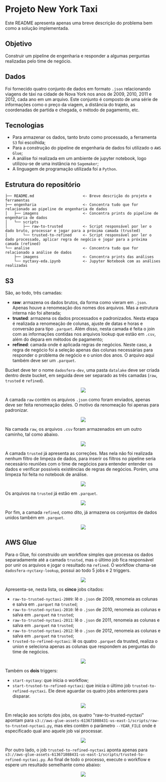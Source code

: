 # Projeto New York Taxi

Este README apresenta apenas uma breve descrição do problema bem como a solução implementada.

## Objetivo
Construir um pipeline de engenharia e responder a algumas perguntas realizadas pelo time de negócio.

## Dados
Foi fornecido quatro conjunto de dados em formato `.json` relacionando viagens de táxi na cidade de Nova York nos anos de 2009, 2010, 2011 e 2012, cada ano em um arquivo. Este conjunto é composto de uma série de informações como o preço da viagem, a distância do trajeto, as coordenadas de partida e chegada, o método de pagamento, etc.

## Tecnologias
- Para armazenar os dados, tanto bruto como processado, a ferramenta `S3` foi escolhida;
- Para a construção do pipeline de engenharia de dados foi utilizado o `AWS Glue`;
- A análise foi realizada em um ambiente de jupyter notebook, logo utilizou-se de uma instância no `Sagemaker`;
- A linguagem de programação utilizada foi a `Python`.

## Estrutura do repositório

    ├── README.md                      <- Breve descrição do projeto e ferramentas
    ├── engenharia                     <- Concentra tudo que for relacionado ao pipeline de engenharia de dados
    │   ├── imagens                    <- Concentra prints do pipeline de engenharia de dados
    │   └── scripts                    
    │       ├── raw-to-trusted         <- Script responsável por ler o dado bruto, processar e jogar para a próxima camada (trusted)
    │       └── trusted-to-refined     <- Script responsável por ler o dado processado, aplicar regra de negócio e jogar para a próxima camada (refined)
    └── analise                        <- Concentra tudo que for relacionado a análise de dados
        ├── imagens                    <- Concentra prints das análises
        └── nyctaxy-eda.ipynb          <- Jupyter Notebook com as análises realizadas          
    
## S3
São, ao todo, três camadas:
- **raw**: armazena os dados brutos, da forma como vieram em `.json`. Apenas houve a renomeação dos nomes dos arquivos. Mas a estrutura interna não foi alterada;
- **trusted**: armazena os dados processados e padronizados. Nesta etapa é realizada a renomeação de colunas, ajuste de datas e horas e conversão para tipo `.parquet`. Além disso, nesta camada é feita o join com as informações contidas nos arquivos lookup que estão em `.csv`, além do depara em métodos de pagamento; 
- **refined**: camada onde é aplicada regras de negócios. Neste caso, a regra de negócio foi a seleção apenas das colunas necessárias para responder o problema de negócio e o union dos anos. O arquivo aqui também deve ser um `.parquet`.

Bucket deve ter o nome `dadosfera-dev`, uma pasta `datalake` deve ser criada dentro deste bucket, em seguida deve ser separado as três camadas (`raw`, `trusted` e `refined`).


<p align="center">
  <img src="engenharia/imagens/datalake.jpg">
</p>

A camada `raw` contém os arquivos `.json` como foram enviados, apenas deve ser feita renomeação deles. O motivo da renomeação foi apenas para padronizar.

<p align="center">
  <img src="engenharia/imagens/camada-raw.jpg">
</p>

Na camada `raw`, os arquivos `.csv` foram armazenados em um outro caminho, tal como abaixo.

<p align="center">
  <img src="engenharia/imagens/camada-raw-lookup.jpg">
</p>

A camada `trusted` já apresenta as correções. Mas nela não foi realizada nenhum filtro de limpeza de dados, para inserir os filtros no pipeline seria necessário reuniões com o time de negócios para entender entender os dados e verificar possíveis existências de regras de negócios. Porém, uma limpeza foi feita no notebook de análise.

<p align="center">
  <img src="engenharia/imagens/camada-trusted.jpg">
</p>

Os arquivos na `trusted` já estão em `.parquet`.

<p align="center">
  <img src="engenharia/imagens/camada-trusted-parquet.jpg">
</p>

Por fim, a camada `refined`, como dito, já armazena os conjuntos de dados unidos também em `.parquet`.

<p align="center">
  <img src="engenharia/imagens/camada-refined.jpg">
</p>


## AWS Glue

Para o Glue, foi construído um workflow simples que processa os dados separadamente até a camada `trusted`, mas o último job fica responsável por unir os arquivos e jogar o resultado na `refined`. O workflow chama-se `dadosfera-nyctaxy-lookup`, possui ao todo 5 jobs e 2 triggers.

<p align="center">
  <img src="engenharia/imagens/workflow-aws-glue.jpg">
</p>

Apresenta-se, nesta lista, os **cinco** jobs citados:
- `raw-to-trusted-nyctaxi-2009`: lê o `.json` de 2009, renomeia as colunas e salva em `.parquet` na `trusted`;
- `raw-to-trusted-nyctaxi-2010`: lê o `.json` de 2010, renomeia as colunas e salva em `.parquet` na `trusted`;
- `raw-to-trusted-nyctaxi-2011`: lê o `.json` de 2011, renomeia as colunas e salva em `.parquet` na `trusted`;
- `raw-to-trusted-nyctaxi-2012`: lê o `.json` de 2012, renomeia as colunas e salva em `.parquet` na `trusted`;
- `trusted-to-refined-nyctaxi`: lê os quatro `.parquet` da trusted, realiza o union e seleciona apenas as colunas que respondem as perguntas do time de negócios.

<p align="center">
  <img src="engenharia/imagens/jobs-aws-glue.jpg">
</p>

Também os **dois** triggers:
- `start-nyctaxy`: que inicia o workflow;
- `start-trusted-to-refined-nyctaxi`: que inicia o último job `trusted-to-refined-nyctaxi`. Ele deve aguardar os quatro jobs anteriores para disparar.

<p align="center">
  <img src="engenharia/imagens/workflow-aws-glue-detalhado.jpg">
</p>

Em relação aos scripts dos jobs, os quatro "raw-to-trusted-nyctaxi" apontam para `s3://aws-glue-assets-613671088431-us-east-1/scripts/raw-to-trusted-nyctaxi.py`, mas eles contêm o parâmetro `--YEAR_FILE` onde é especificado qual ano aquele job vai processar.

<p align="center">
  <img src="engenharia/imagens/parametro-job-aws-glue.jpg">
</p>

Por outro lado, o job `trusted-to-refined-nyctaxi` aponta apenas para `s3://aws-glue-assets-613671088431-us-east-1/scripts/trusted-to-refined-nyctaxi.py`. Ao final de todo o processo, execute o workflow e espere um resultado semelhante como abaixo:

<p align="center">
  <img src="engenharia/imagens/workflow-executado.jpg">
</p>
